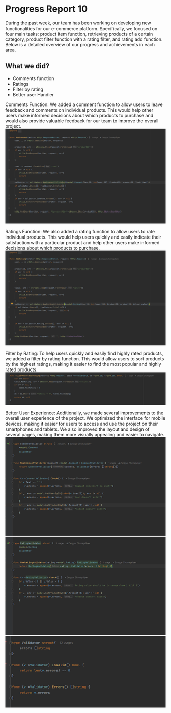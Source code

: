 # Progress Report 10

During the past week, our team has been working on developing new functionalities for our e-commerce platform. Specifically, we focused on four main tasks: product item function, retrieving products of a certain category, product filter function with a rating filter, and rating add function. Below is a detailed overview of our progress and achievements in each area.

## What we did?
- Comments function
- Ratings
- Filter by rating
- Better user Handler

Comments Function: We added a comment function to allow users to leave feedback and comments on individual products. This would help other users make informed decisions about which products to purchase and would also provide valuable feedback for our team to improve the overall project.
![img.png](img.png)

Ratings Function: We also added a rating function to allow users to rate individual products. This would help users quickly and easily indicate their satisfaction with a particular product and help other users make informed decisions about which products to purchase.
![img_1.png](img_1.png)

Filter by Rating: To help users quickly and easily find highly rated products, we added a filter by rating function. This would allow users to sort products by the highest ratings, making it easier to find the most popular and highly rated products.
![img_2.png](img_2.png)

Better User Experience: Additionally, we made several improvements to the overall user experience of the project. We optimized the interface for mobile devices, making it easier for users to access and use the project on their smartphones and tablets. We also improved the layout and design of several pages, making them more visually appealing and easier to navigate.
![img_3.png](img_3.png)
![img_4.png](img_4.png)
![img_5.png](img_5.png)